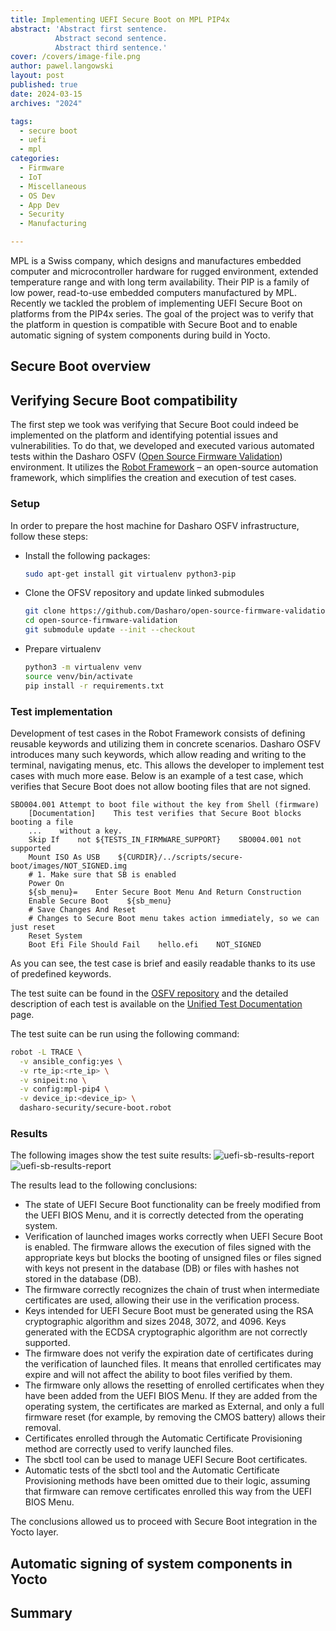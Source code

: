 ```yaml
---
title: Implementing UEFI Secure Boot on MPL PIP4x
abstract: 'Abstract first sentence.
          Abstract second sentence.
          Abstract third sentence.'
cover: /covers/image-file.png
author: pawel.langowski
layout: post
published: true
date: 2024-03-15
archives: "2024"

tags:
  - secure boot
  - uefi
  - mpl
categories:
  - Firmware
  - IoT
  - Miscellaneous
  - OS Dev
  - App Dev
  - Security
  - Manufacturing

---
```


MPL is a Swiss company, which designs and manufactures embedded computer and
microcontroller hardware for rugged environment, extended temperature range
and with long term availability. Their PIP is a family of low power, read-to-use
embedded computers manufactured by MPL. Recently we tackled the problem of
implementing UEFI Secure Boot on platforms from the PIP4x series. The goal of
the project was to verify that the platform in question is compatible with
Secure Boot and to enable automatic signing of system components during build in
Yocto.

## Secure Boot overview

## Verifying Secure Boot compatibility

The first step we took was verifying that Secure Boot could indeed be
implemented on the platform and identifying potential issues and vulnerabilities.
To do that, we developed and executed various automated tests within the Dasharo
OSFV
([Open Source Firmware Validation](https://github.com/Dasharo/open-source-firmware-validation))
environment. It utilizes the [Robot Framework](https://robotframework.org/) – an
open-source automation framework, which simplifies the creation and execution
of test cases.

### Setup

In order to prepare the host machine for Dasharo OSFV infrastructure, follow
these steps:

- Install the following packages:

   ```bash
   sudo apt-get install git virtualenv python3-pip
   ```

- Clone the OFSV repository and update linked submodules

  ```bash
  git clone https://github.com/Dasharo/open-source-firmware-validation
  cd open-source-firmware-validation
  git submodule update --init --checkout
  ```

- Prepare virtualenv

  ```bash
  python3 -m virtualenv venv
  source venv/bin/activate
  pip install -r requirements.txt
  ```

### Test implementation

Development of test cases in the Robot Framework consists of defining
reusable keywords and utilizing them in concrete scenarios. Dasharo OSFV
introduces many such keywords, which allow reading and writing to the terminal,
navigating menus, etc. This allows the developer to implement test cases with
much more ease. Below is an example of a test case, which verifies that Secure
Boot does not allow booting files that are not signed.

```robot
SBO004.001 Attempt to boot file without the key from Shell (firmware)
    [Documentation]    This test verifies that Secure Boot blocks booting a file
    ...    without a key.
    Skip If    not ${TESTS_IN_FIRMWARE_SUPPORT}    SBO004.001 not supported
    Mount ISO As USB    ${CURDIR}/../scripts/secure-boot/images/NOT_SIGNED.img
    # 1. Make sure that SB is enabled
    Power On
    ${sb_menu}=    Enter Secure Boot Menu And Return Construction
    Enable Secure Boot    ${sb_menu}
    # Save Changes And Reset
    # Changes to Secure Boot menu takes action immediately, so we can just reset
    Reset System
    Boot Efi File Should Fail    hello.efi    NOT_SIGNED
```

As you can see, the test case is brief and easily readable thanks to its use of
predefined keywords.

The test suite can be found in the
[OSFV repository](https://github.com/Dasharo/open-source-firmware-validation/blob/main/dasharo-security/secure-boot.robot)
and the detailed description of each test is available on the
[Unified Test Documentation](https://docs.dasharo.com/unified-test-documentation/dasharo-security/206-secure-boot)
page.

The test suite can be run using the following command:

```bash
robot -L TRACE \
  -v ansible_config:yes \
  -v rte_ip:<rte_ip> \
  -v snipeit:no \
  -v config:mpl-pip4 \
  -v device_ip:<device_ip> \
  dasharo-security/secure-boot.robot
```

### Results

The following images show the test suite results:
![uefi-sb-results-report](/img/uefi-sb-results-pt1.png)
![uefi-sb-results-report](/img/uefi-sb-results-pt2.png)

The results lead to the following conclusions:
- The state of UEFI Secure Boot functionality can be freely modified from the
UEFI BIOS Menu, and it is correctly detected from the operating system.
- Verification of launched images works correctly when UEFI Secure Boot is
enabled. The firmware allows the execution of files signed with the appropriate
keys but blocks the booting of unsigned files or files signed with keys not
present in the database (DB) or files with hashes not stored in the database
(DB).
- The firmware correctly recognizes the chain of trust when intermediate
certificates are used, allowing their use in the verification process.
- Keys intended for UEFI Secure Boot must be generated using the RSA
cryptographic algorithm and sizes 2048, 3072, and 4096. Keys generated with the
ECDSA cryptographic algorithm are not correctly supported.
- The firmware does not verify the expiration date of certificates during the
verification of launched files. It means that enrolled certificates may expire
and will not affect the ability to boot files verified by them.
- The firmware only allows the resetting of enrolled certificates when they
have been added from the UEFI BIOS Menu. If they are added from the operating
system, the certificates are marked as External, and only a full firmware
reset (for example, by removing the CMOS battery) allows their removal.
- Certificates enrolled through the Automatic Certificate Provisioning method
are correctly used to verify launched files.
- The sbctl tool can be used to manage UEFI Secure Boot certificates.
- Automatic tests of the sbctl tool and the Automatic Certificate Provisioning
methods have been omitted due to their logic, assuming that firmware can remove
certificates enrolled this way from the UEFI BIOS Menu.

The conclusions allowed us to proceed with Secure Boot integration in the
Yocto layer.

## Automatic signing of system components in Yocto

## Summary

